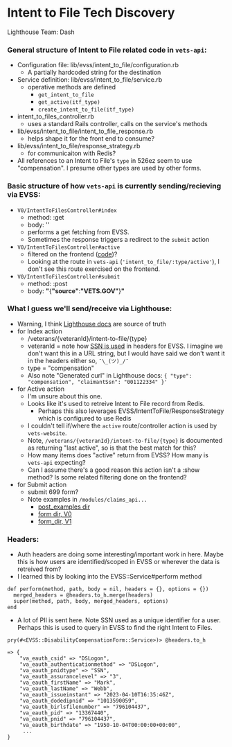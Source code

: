 # Intent to File Tech Discovery

Lighthouse Team: Dash

### General structure of Intent to File related code in `vets-api`:
-   Configuration file: lib/evss/intent_to_file/configuration.rb
    -   A partially hardcoded string for the destination
-   Service definition: lib/evss/intent_to_file/service.rb
    -   operative methods are defined
	    - `get_intent_to_file`
	    - `get_active(itf_type)`
	    - `create_intent_to_file(itf_type)`
-  intent_to_files_controller.rb  
    - uses a standard Rails controller, calls on the service's methods
-  lib/evss/intent_to_file/intent_to_file_response.rb
    - helps shape it for the front end to consume? 	
-  lib/evss/intent_to_file/response_strategy.rb
    - for communicaiton with Redis?
-  All references to an Intent to File's `type` in 526ez seem to use "compensation". I presume other types are used by other forms.

### Basic structure of how `vets-api` is currently sending/recieving via EVSS:
- `V0/IntentToFilesController#index`
	- method: :get
	- body: ''
	- performs a get fetching from EVSS.
	- Sometimes the response triggers a redirect to the `submit` action
- `V0/IntentToFilesController#active`
	- filtered on the frontend ([code](https://github.com/department-of-veterans-affairs/vets-website/blob/main/src/applications/disability-benefits/all-claims/reducers/itf.js))?
	- Looking at the route in `vets-api` (`'intent_to_file/:type/active'`), I don't see this route exercised on the frontend.
- `V0/IntentToFilesController#submit`
	- method: :post
	- body: **"**{**\"**source**\"**:**\"**VETS.GOV**\"**}**"**

### What I guess we'll send/receive via Lighthouse:
- Warning, I think [Lighthouse docs](https://developer.va.gov/explore/benefits/docs/claims?version=current) are source of truth
- for Index action
	- /veterans/{veteranId}/intent-to-file/{type}
	- veteranId = note how [SSN is used](https://github.com/department-of-veterans-affairs/vets-api/blob/master/lib/evss/auth_headers.rb#L29) in headers for EVSS. I imagine we don't want this in a URL string, but I would have said we don't want it in the headers either so, `¯\_(ツ)_/¯`
	- type = "compensation"
	- Also note "Generated curl" in Lighthouse docs: `{ "type": "compensation", "claimantSsn": "001122334" }'`
- for Active action
	- I'm unsure about this one. 
	- Looks like it's used to retreive Intent to File record from Redis.
		- Perhaps this also leverages EVSS/IntentToFile/ResponseStrategy which is configured to use Redis
	- I couldn't tell if/where the `active` route/controller action is used by `vets-website`.
	- Note, `/veterans/{veteranId}/intent-to-file/{type}` is documented as returning "last active", so is that the best match for this?
	- How many items does "active" return from EVSS? How many is `vets-api` expecting?
	- Can I assume there's a good reason this action isn't a :show method? Is some related filtering done on the frontend?
- for Submit action
	- submit 699 form?
	- Note examples in `/modules/claims_api...`
		- [post_examples dir](https://github.com/department-of-veterans-affairs/vets-api/blob/master/modules/claims_api/config/post_examples/0966.json)
		- [form dir, V0](https://github.com/department-of-veterans-affairs/vets-api/blob/master/modules/claims_api/app/swagger/claims_api/forms/form_0966_v0_example.json)
		- [form_dir, V1](https://github.com/department-of-veterans-affairs/vets-api/blob/master/modules/claims_api/app/swagger/claims_api/forms/form_0966_v1_example.json)

### Headers:
- Auth headers are doing some interesting/important work in here. Maybe this is how users are identified/scoped in EVSS or wherever the data is retreived from?
- I learned this by looking into the EVSS::Service#perform method
```
def perform(method, path, body = nil, headers = {}, options = {})
  merged_headers = @headers.to_h.merge(headers)
  super(method, path, body, merged_headers, options)
end
```
- A lot of PII is sent here. Note SSN used as a unique identifier for a user. Perhaps this is used to query in EVSS to find the right Intent to Files.
```
pry(#<EVSS::DisabilityCompensationForm::Service>)> @headers.to_h

=> {
	"va_eauth_csid" => "DSLogon",
	"va_eauth_authenticationmethod" => "DSLogon",
	"va_eauth_pnidtype" => "SSN",
	"va_eauth_assurancelevel" => "3",
	"va_eauth_firstName" => "Mark",
	"va_eauth_lastName" => "Webb",
	"va_eauth_issueinstant" => "2023-04-10T16:35:46Z",
	"va_eauth_dodedipnid" => "1013590059",
	"va_eauth_birlsfilenumber" => "796104437",
	"va_eauth_pid" => "13367440",
	"va_eauth_pnid" => "796104437",
	"va_eauth_birthdate" => "1950-10-04T00:00:00+00:00",
	 ...
}
```
